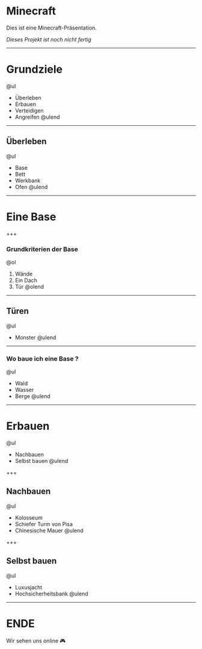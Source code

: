 # Minecraft

Dies ist eine Minecraft-Präsentation.

_Dieses Projekt ist noch nicht fertig_

---

# Grundziele

@ul
- Überleben
- Erbauen
- Verteidigen
- Angreifen
@ulend

---

## Überleben

@ul
- Base
- Bett
- Werkbank
- Ofen
@ulend

---

# Eine Base

+++

### Grundkriterien der Base

@ol
1. Wände 
1. Ein Dach 
1. Tür
@olend

---

## Türen

@ul
- Monster 
@ulend

---

### Wo baue ich eine Base ?

@ul
- Wald
- Wasser
- Berge
@ulend

---

# Erbauen

@ul
- Nachbauen
- Selbst bauen
@ulend

+++

## Nachbauen

@ul
- Kolosseum
- Schiefer Turm von Pisa
- Chinesische Mauer
@ulend

+++

## Selbst bauen

@ul
- Luxusjacht
- Hochsicherheitsbank
@ulend

---

# ENDE

Wir sehen uns online 🎮
